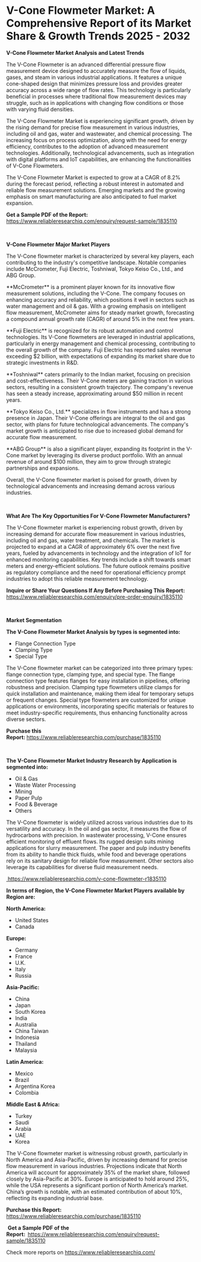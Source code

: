 <p><h1>V-Cone Flowmeter Market: A Comprehensive Report of its Market Share & Growth Trends 2025 - 2032</h1></p><p><strong>V-Cone Flowmeter Market Analysis and Latest Trends</strong></p>
<p><p>The V-Cone Flowmeter is an advanced differential pressure flow measurement device designed to accurately measure the flow of liquids, gases, and steam in various industrial applications. It features a unique cone-shaped design that minimizes pressure loss and provides greater accuracy across a wide range of flow rates. This technology is particularly beneficial in processes where traditional flow measurement devices may struggle, such as in applications with changing flow conditions or those with varying fluid densities.</p><p>The V-Cone Flowmeter Market is experiencing significant growth, driven by the rising demand for precise flow measurement in various industries, including oil and gas, water and wastewater, and chemical processing. The increasing focus on process optimization, along with the need for energy efficiency, contributes to the adoption of advanced measurement technologies. Additionally, technological advancements, such as integration with digital platforms and IoT capabilities, are enhancing the functionalities of V-Cone Flowmeters.</p><p>The V-Cone Flowmeter Market is expected to grow at a CAGR of 8.2% during the forecast period, reflecting a robust interest in automated and reliable flow measurement solutions. Emerging markets and the growing emphasis on smart manufacturing are also anticipated to fuel market expansion.</p></p>
<p><strong>Get a Sample PDF of the Report:&nbsp;</strong> <a href="https://www.reliableresearchiq.com/enquiry/request-sample/1835110?utm_campaign=3347&utm_medium=2&utm_source=Github&utm_content=ia&utm_term=26032025&utm_id=v-cone-flowmeter">https://www.reliableresearchiq.com/enquiry/request-sample/1835110</a></p>
<p>&nbsp;</p>
<p><strong>V-Cone Flowmeter Major Market Players</strong></p>
<p><p>The V-Cone flowmeter market is characterized by several key players, each contributing to the industry's competitive landscape. Notable companies include McCrometer, Fuji Electric, Toshniwal, Tokyo Keiso Co., Ltd., and ABG Group.</p><p>**McCrometer** is a prominent player known for its innovative flow measurement solutions, including the V-Cone. The company focuses on enhancing accuracy and reliability, which positions it well in sectors such as water management and oil & gas. With a growing emphasis on intelligent flow measurement, McCrometer aims for steady market growth, forecasting a compound annual growth rate (CAGR) of around 5% in the next few years.</p><p>**Fuji Electric** is recognized for its robust automation and control technologies. Its V-Cone flowmeters are leveraged in industrial applications, particularly in energy management and chemical processing, contributing to the overall growth of the company. Fuji Electric has reported sales revenue exceeding $2 billion, with expectations of expanding its market share due to strategic investments in R&D.</p><p>**Toshniwal** caters primarily to the Indian market, focusing on precision and cost-effectiveness. Their V-Cone meters are gaining traction in various sectors, resulting in a consistent growth trajectory. The company's revenue has seen a steady increase, approximating around $50 million in recent years.</p><p>**Tokyo Keiso Co., Ltd.** specializes in flow instruments and has a strong presence in Japan. Their V-Cone offerings are integral to the oil and gas sector, with plans for future technological advancements. The company's market growth is anticipated to rise due to increased global demand for accurate flow measurement.</p><p>**ABG Group** is also a significant player, expanding its footprint in the V-Cone market by leveraging its diverse product portfolio. With an annual revenue of around $100 million, they aim to grow through strategic partnerships and expansions.</p><p>Overall, the V-Cone flowmeter market is poised for growth, driven by technological advancements and increasing demand across various industries.</p></p>
<p>&nbsp;</p>
<p><strong>What Are The Key Opportunities For V-Cone Flowmeter Manufacturers?</strong></p>
<p><p>The V-Cone flowmeter market is experiencing robust growth, driven by increasing demand for accurate flow measurement in various industries, including oil and gas, water treatment, and chemicals. The market is projected to expand at a CAGR of approximately 6% over the next five years, fueled by advancements in technology and the integration of IoT for enhanced monitoring capabilities. Key trends include a shift towards smart meters and energy-efficient solutions. The future outlook remains positive as regulatory compliance and the need for operational efficiency prompt industries to adopt this reliable measurement technology.</p></p>
<p><strong>Inquire or Share Your Questions If Any Before Purchasing This Report:</strong> <a href="https://www.reliableresearchiq.com/enquiry/pre-order-enquiry/1835110?utm_campaign=3347&utm_medium=2&utm_source=Github&utm_content=ia&utm_term=26032025&utm_id=v-cone-flowmeter">https://www.reliableresearchiq.com/enquiry/pre-order-enquiry/1835110</a></p>
<p>&nbsp;</p>
<p><strong>Market Segmentation</strong></p>
<p><strong>The V-Cone Flowmeter Market Analysis by types is segmented into:</strong></p>
<p><ul><li>Flange Connection Type</li><li>Clamping Type</li><li>Special Type</li></ul></p>
<p><p>The V-Cone flowmeter market can be categorized into three primary types: flange connection type, clamping type, and special type. The flange connection type features flanges for easy installation in pipelines, offering robustness and precision. Clamping type flowmeters utilize clamps for quick installation and maintenance, making them ideal for temporary setups or frequent changes. Special type flowmeters are customized for unique applications or environments, incorporating specific materials or features to meet industry-specific requirements, thus enhancing functionality across diverse sectors.</p></p>
<p><strong>Purchase this Report:&nbsp;</strong><a href="https://www.reliableresearchiq.com/purchase/1835110?utm_campaign=3347&utm_medium=2&utm_source=Github&utm_content=ia&utm_term=26032025&utm_id=v-cone-flowmeter">https://www.reliableresearchiq.com/purchase/1835110</a></p>
<p>&nbsp;</p>
<p><strong>The V-Cone Flowmeter Market Industry Research by Application is segmented into:</strong></p>
<p><ul><li>Oil & Gas</li><li>Waste Water Processing</li><li>Mining</li><li>Paper Pulp</li><li>Food & Beverage</li><li>Others</li></ul></p>
<p><p>The V-Cone flowmeter is widely utilized across various industries due to its versatility and accuracy. In the oil and gas sector, it measures the flow of hydrocarbons with precision. In wastewater processing, V-Cone ensures efficient monitoring of effluent flows. Its rugged design suits mining applications for slurry measurement. The paper and pulp industry benefits from its ability to handle thick fluids, while food and beverage operations rely on its sanitary design for reliable flow measurement. Other sectors also leverage its capabilities for diverse fluid measurement needs.</p></p>
<p><a href="https://www.reliableresearchiq.com/v-cone-flowmeter-r1835110?utm_campaign=3347&utm_medium=2&utm_source=Github&utm_content=ia&utm_term=26032025&utm_id=v-cone-flowmeter">&nbsp;https://www.reliableresearchiq.com/v-cone-flowmeter-r1835110</a></p>
<p><strong>In terms of Region, the V-Cone Flowmeter Market Players available by Region are:</strong></p>
<p>
    <p> <strong> North America: </strong>
        <ul>
            <li>United States</li>
            <li>Canada</li>
        </ul>
        </p> 
    <p> <strong> Europe: </strong>
        <ul>
            <li>Germany</li>
            <li>France</li>
            <li>U.K.</li>
            <li>Italy</li>
            <li>Russia</li>
        </ul>
        </p> 
    <p> <strong> Asia-Pacific: </strong>
        <ul>
            <li>China</li>
            <li>Japan</li>
            <li>South Korea</li>
            <li>India</li>
            <li>Australia</li>
            <li>China Taiwan</li>
            <li>Indonesia</li>
            <li>Thailand</li>
            <li>Malaysia</li>
        </ul>
        </p> 
    <p> <strong> Latin America: </strong>
        <ul>
            <li>Mexico</li>
            <li>Brazil</li>
            <li>Argentina Korea</li>
            <li>Colombia</li>
        </ul>
        </p> 
    <p> <strong> Middle East & Africa: </strong>
        <ul>
            <li>Turkey</li>
            <li>Saudi</li>
            <li>Arabia</li>
            <li>UAE</li>
            <li>Korea</li>
        </ul>
    </p>
    </p>
<p><p>The V-Cone flowmeter market is witnessing robust growth, particularly in North America and Asia-Pacific, driven by increasing demand for precise flow measurement in various industries. Projections indicate that North America will account for approximately 35% of the market share, followed closely by Asia-Pacific at 30%. Europe is anticipated to hold around 25%, while the USA represents a significant portion of North America’s market. China’s growth is notable, with an estimated contribution of about 10%, reflecting its expanding industrial base.</p></p>
<p><strong>Purchase this Report: </strong><a href="https://www.reliableresearchiq.com/purchase/1835110?utm_campaign=3347&utm_medium=2&utm_source=Github&utm_content=ia&utm_term=26032025&utm_id=v-cone-flowmeter">https://www.reliableresearchiq.com/purchase/1835110</a></p>
<p>&nbsp;<strong>Get a Sample PDF of the Report:&nbsp;&nbsp;</strong><a href="https://www.reliableresearchiq.com/enquiry/request-sample/1835110?utm_campaign=3347&utm_medium=2&utm_source=Github&utm_content=ia&utm_term=26032025&utm_id=v-cone-flowmeter">https://www.reliableresearchiq.com/enquiry/request-sample/1835110</a></p>
<p><strong></strong></p>
<p>Check more reports on <a href="https://www.reliableresearchiq.com/?utm_campaign=3347&utm_medium=2&utm_source=Github&utm_content=ia&utm_term=26032025&utm_id=v-cone-flowmeter">https://www.reliableresearchiq.com/</a></p>